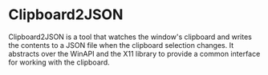 # Clipboard2JSON

Clipboard2JSON is a tool that watches the window's clipboard and writes the
contents to a JSON file when the clipboard selection changes. It abstracts
over the WinAPI and the X11 library to provide a common interface for working
with the clipboard.
